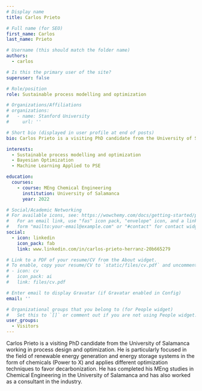 ```yaml
---
# Display name
title: Carlos Prieto

# Full name (for SEO)
first_name: Carlos
last_name: Prieto

# Username (this should match the folder name)
authors:
  - carlos

# Is this the primary user of the site?
superuser: false

# Role/position
role: Sustainable process modelling and optimization

# Organizations/Affiliations
# organizations:
#   - name: Stanford University
#     url: ''

# Short bio (displayed in user profile at end of posts)
bio: Carlos Prieto is a visiting PhD candidate from the University of Salamanca working in process design and optimization. He is particularly focused in the field of renewable energy generation and energy storage systems in the form of chemicals (Power to X) and applies different optimization techniques to favor decarbonization. He has completed his MEng studies in Chemical Engineering in the University of Salamanca and has also worked as a consultant in the industry.

interests:
  - Sustainable process modelling and optimization 
  - Bayesian Optimization 
  - Machine Learning Applied to PSE

education:
  courses:
    - course: MEng Chemical Engineering
      institution: University of Salamanca
      year: 2022

# Social/Academic Networking
# For available icons, see: https://wowchemy.com/docs/getting-started/page-builder/#icons
#   For an email link, use "fas" icon pack, "envelope" icon, and a link in the
#   form "mailto:your-email@example.com" or "#contact" for contact widget.
social:
  - icon: linkedin
    icon_pack: fab
    link: www.linkedin.com/in/carlos-prieto-herranz-20b665279

# Link to a PDF of your resume/CV from the About widget.
# To enable, copy your resume/CV to `static/files/cv.pdf` and uncomment the lines below.
# - icon: cv
#   icon_pack: ai
#   link: files/cv.pdf

# Enter email to display Gravatar (if Gravatar enabled in Config)
email: ''

# Organizational groups that you belong to (for People widget)
#   Set this to `[]` or comment out if you are not using People widget.
user_groups:
  - Visitors
---
```


Carlos Prieto is a visiting PhD candidate from the University of Salamanca working in process design and optimization. He is particularly focused in the field of renewable energy generation and energy storage systems in the form of chemicals (Power to X) and applies different optimization techniques to favor decarbonization. He has completed his MEng studies in Chemical Engineering in the University of Salamanca and has also worked as a consultant in the industry.